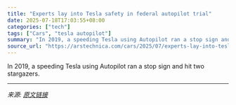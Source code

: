 ```yaml
---
title: "Experts lay into Tesla safety in federal autopilot trial"
date: 2025-07-18T17:03:55+08:00
categories: ["tech"]
tags: ["Cars", "tesla autopilot"]
summary: "In 2019, a speeding Tesla using Autopilot ran a stop sign and hit two stargazers."
source_url: "https://arstechnica.com/cars/2025/07/experts-lay-into-tesla-safety-in-federal-autopilot-trial/"
---
```


In 2019, a speeding Tesla using Autopilot ran a stop sign and hit two stargazers.

---

*来源: [原文链接](https://arstechnica.com/cars/2025/07/experts-lay-into-tesla-safety-in-federal-autopilot-trial/)*
